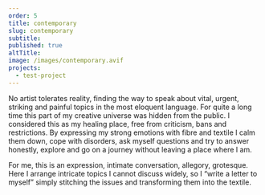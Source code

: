 ```yaml
---
order: 5
title: contemporary
slug: contemporary
subtitle:
published: true
altTitle:
image: /images/contemporary.avif
projects:
  - test-project
---
```


No artist tolerates reality, finding the way to speak about vital, urgent, striking and painful topics in the most eloquent language. For quite a long time this part of my creative universe was hidden from the public. I considered this as my healing place, free from criticism, bans and restrictions. By expressing my strong emotions with fibre and textile I calm them down, cope with disorders, ask myself questions and try to answer honestly, explore and go on a journey without leaving a place where I am.

For me, this is an expression, intimate conversation, allegory, grotesque. Here I arrange intricate topics I cannot discuss widely, so I “write a letter to myself” simply stitching the issues and transforming them into the textile.
